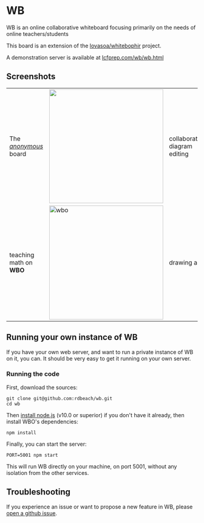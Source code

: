 # WB

WB is an online collaborative whiteboard focusing primarily on the needs of online teachers/students


This board is an extension of the [lovasoa/whitebophir](https://github.com/lovasoa/whitebophir) project.

A demonstration server is available at [lcfprep.com/wb/wb.html](https://lcfprep.com/wb/wb.html)

## Screenshots

<table>
 <tr>
  <td> The <i><a href="https://wbo.ophir.dev/boards/anonymous">anonymous</a></i> board
  <td> <img width="300" src="https://user-images.githubusercontent.com/552629/59885574-06e02b80-93bc-11e9-9150-0670a1c5d4f3.png">
  <td> collaborative diagram editing
  <td> <img alt="Screenshot of WBO's user interface: architecture" width="300" src="https://user-images.githubusercontent.com/552629/59915054-07101380-941c-11e9-97c9-4980f50d302a.png" />
  
  <tr>
   <td> teaching math on <b>WBO</b>
   <td> <img alt=wbo teaching" width="300" src="https://user-images.githubusercontent.com/552629/59915737-a386e580-941d-11e9-81ff-db9e37f140db.png" />
   <td> drawing art
   <td> <img alt="angel drawn on WBO" width="300" src="https://user-images.githubusercontent.com/552629/59914139-08404100-941a-11e9-9c29-bd2569fe4730.png"/>
</table>

## Running your own instance of WB

If you have your own web server, and want to run a private instance of WB on it, you can. It should be very easy to get it running on your own server.

### Running the code

First, download the sources:
```
git clone git@github.com:rdbeach/wb.git
cd wb
```

Then [install node.js](https://nodejs.org/en/download/) (v10.0 or superior)
if you don't have it already, then install WBO's dependencies:

```
npm install
```

Finally, you can start the server:
```
PORT=5001 npm start
```

This will run WB directly on your machine, on port 5001, without any isolation from the other services.

## Troubleshooting

If you experience an issue or want to propose a new feature in WB, please [open a github issue](https://github.com/rdbeach/wb/issues/new).

